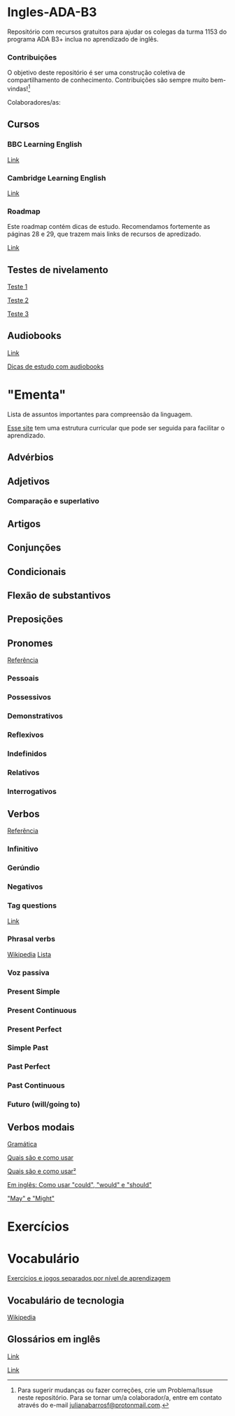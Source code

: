 # Ingles-ADA-B3
Repositório com recursos gratuitos para ajudar os colegas da turma 1153 do programa ADA B3+ inclua no aprendizado de inglês.

### Contribuições
O objetivo deste repositório é ser uma construção coletiva de compartilhamento de conhecimento. Contribuições são sempre muito bem-vindas![^1]

[^1]: Para sugerir mudanças ou fazer correções, crie um Problema/Issue neste repositório.
  Para se tornar um/a colaborador/a, entre em contato através do e-mail julianabarrosf@protonmail.com.

Colaboradores/as:

## Cursos
### BBC Learning English
[Link](https://www.bbc.co.uk/learningenglish/)

### Cambridge Learning English
[Link](https://www.cambridgeenglish.org/learning-english/)

### Roadmap
Este roadmap contém dicas de estudo. Recomendamos fortemente as páginas 28 e 29, que trazem mais links de recursos de apredizado.

[Link](https://roadmapforenglishlearning.wordpress.com/wp-content/uploads/2021/11/booklet-roadmap.pdf)


## Testes de nivelamento
[Teste 1](https://www.examenglish.com/leveltest/index.php)

[Teste 2](https://ihworld.com/learn/ih-english-language-level-test/)

[Teste 3](https://www.cambridgeenglish.org/test-your-english/)


## Audiobooks
[Link](https://essential.com.br/audiobooks-em-ingles/)

[Dicas de estudo com audiobooks](https://www.institutomindset.com.br/blog/audiobooks-para-aprender-ingles-dicas-de-como-estudar/)


# "Ementa"
Lista de assuntos importantes para compreensão da linguagem.

[Esse site](https://cl.letras.ufg.br/p/14781-ementa-e-programa-ingles) tem uma estrutura curricular que pode ser seguida para facilitar o aprendizado.

## Advérbios
## Adjetivos
### Comparação e superlativo
## Artigos
## Conjunções
## Condicionais
## Flexão de substantivos
## Preposições
## Pronomes
[Referência](https://www.todamateria.com.br/pronomes-em-ingles/)

### Pessoais
### Possessivos
### Demonstrativos
### Reflexivos
### Indefinidos
### Relativos
### Interrogativos


## Verbos
[Referência](https://www.grammarly.com/blog/verb-tenses/)

### Infinitivo
### Gerúndio
### Negativos
### Tag questions
[Link](https://blog.duolingo.com/pt/tag-questions-ingles/)

### Phrasal verbs
[Wikipedia](https://pt.wikipedia.org/wiki/Phrasal_verb)
[Lista](https://www.topwayschool.com/blog/phrasal-verbs)


### Voz passiva
### Present Simple
### Present Continuous
### Present Perfect
### Simple Past
### Past Perfect
### Past Continuous
### Futuro (will/going to)

## Verbos modais
[Gramática](https://www.todamateria.com.br/modal-verbs/)

[Quais são e como usar](https://culturainglesamg.com.br/blog/o-que-sao-quais-sao-e-como-usar-os-verbos-modais/)

[Quais são e como usar²](https://www.openenglish.com.br/blog/modal-verbs/)

[Em inglês: Como usar "could", "would" e "should"](https://www.britannica.com/dictionary/eb/qa/How-to-Use-Could-Would-and-Should)

["May" e "Might"](https://www.people.com.br/noticias/idiomas/qual-a-diferenca-entre-may-e-might)


# Exercícios



# Vocabulário
[Exercícios e jogos separados por nível de aprendizagem](https://learnenglish.britishcouncil.org/vocabulary)

## Vocabulário de tecnologia
[Wikipedia](https://pt.wiktionary.org/wiki/Vocabul%C3%A1rio:Ingl%C3%AAs/Gloss%C3%A1rio_de_Inform%C3%A1tica_Ingl%C3%AAs-Portugu%C3%AAs)

## Glossários em inglês
[Link](https://glossarytech.com/)

[Link](https://www.dataprise.com/it-glossary/)

